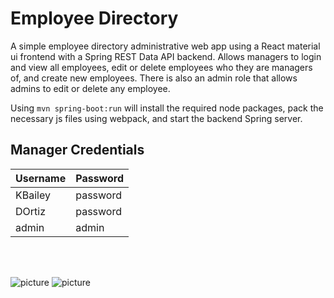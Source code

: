 # Employee Directory #

A simple employee directory administrative web app using a React material ui frontend with a Spring REST Data API backend.
Allows managers to login and view all employees, edit or delete employees who they are managers of, and create new employees.
There is also an admin role that allows admins to edit or delete any employee.

Using `mvn spring-boot:run` will install the required node packages, pack the necessary js files using webpack, and start the backend Spring server.

## Manager Credentials ##
Username  | Password
------------- | -------------
KBailey  | password
DOrtiz  | password
admin | admin

<br>
<br>

![picture](https://imgur.com/OjA74g5.png)
![picture](https://imgur.com/fo4xz2U.png)
